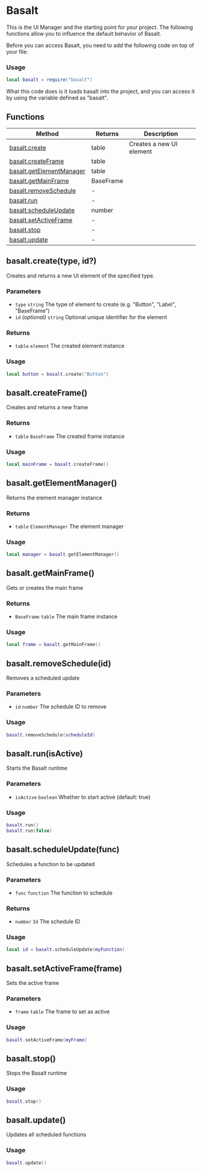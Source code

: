 # Basalt
This is the UI Manager and the starting point for your project. The following functions allow you to influence the default behavior of Basalt.

Before you can access Basalt, you need to add the following code on top of your file:

### Usage
 ```lua
local basalt = require("basalt")
```

What this code does is it loads basalt into the project, and you can access it by using the variable defined as "basalt".

## Functions

|Method|Returns|Description|
|---|---|---|
|[basalt.create](#basalt.create)|table|Creates a new UI element
|[basalt.createFrame](#basalt.createFrame)|table|
|[basalt.getElementManager](#basalt.getElementManager)|table|
|[basalt.getMainFrame](#basalt.getMainFrame)|BaseFrame|
|[basalt.removeSchedule](#basalt.removeSchedule)|-|
|[basalt.run](#basalt.run)|-|
|[basalt.scheduleUpdate](#basalt.scheduleUpdate)|number|
|[basalt.setActiveFrame](#basalt.setActiveFrame)|-|
|[basalt.stop](#basalt.stop)|-|
|[basalt.update](#basalt.update)|-|

## basalt.create(type, id?)
Creates and returns a new UI element of the specified type.

### Parameters
* `type` `string` The type of element to create (e.g. "Button", "Label", "BaseFrame")
* `id` *(optional)* `string` Optional unique identifier for the element

### Returns
* `table` `element` The created element instance

### Usage
 ```lua
local button = basalt.create("Button")
```

## basalt.createFrame()
Creates and returns a new frame

### Returns
* `table` `BaseFrame` The created frame instance

### Usage
 ```lua
local mainFrame = basalt.createFrame()
```

## basalt.getElementManager()
Returns the element manager instance

### Returns
* `table` `ElementManager` The element manager

### Usage
 ```lua
local manager = basalt.getElementManager()
```

## basalt.getMainFrame()
Gets or creates the main frame

### Returns
* `BaseFrame` `table` The main frame instance

### Usage
 ```lua
local frame = basalt.getMainFrame()
```

## basalt.removeSchedule(id)
Removes a scheduled update

### Parameters
* `id` `number` The schedule ID to remove

### Usage
 ```lua
basalt.removeSchedule(scheduleId)
```

## basalt.run(isActive)
Starts the Basalt runtime

### Parameters
* `isActive` `boolean` Whether to start active (default: true)

### Usage
 ```lua
basalt.run()
basalt.run(false)
```

## basalt.scheduleUpdate(func)
Schedules a function to be updated

### Parameters
* `func` `function` The function to schedule

### Returns
* `number` `Id` The schedule ID

### Usage
 ```lua
local id = basalt.scheduleUpdate(myFunction)
```

## basalt.setActiveFrame(frame)
Sets the active frame

### Parameters
* `frame` `table` The frame to set as active

### Usage
 ```lua
basalt.setActiveFrame(myFrame)
```

## basalt.stop()
Stops the Basalt runtime

### Usage
 ```lua
basalt.stop()
```

## basalt.update()
Updates all scheduled functions

### Usage
 ```lua
basalt.update()
```

